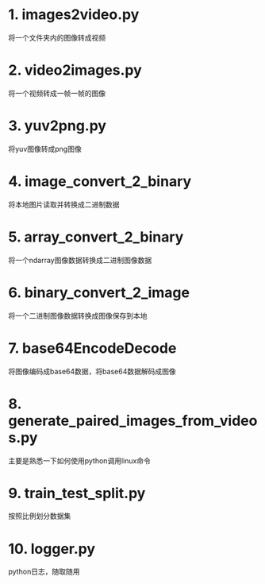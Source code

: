 # 1. images2video.py

将一个文件夹内的图像转成视频

# 2. video2images.py

将一个视频转成一帧一帧的图像

# 3. yuv2png.py

将yuv图像转成png图像

# 4. image_convert_2_binary

将本地图片读取并转换成二进制数据

# 5. array_convert_2_binary

将一个ndarray图像数据转换成二进制图像数据

# 6. binary_convert_2_image

将一个二进制图像数据转换成图像保存到本地

# 7. base64EncodeDecode

将图像编码成base64数据，将base64数据解码成图像

# 8. generate_paired_images_from_videos.py

主要是熟悉一下如何使用python调用linux命令

# 9. train_test_split.py

按照比例划分数据集

# 10. logger.py

python日志，随取随用